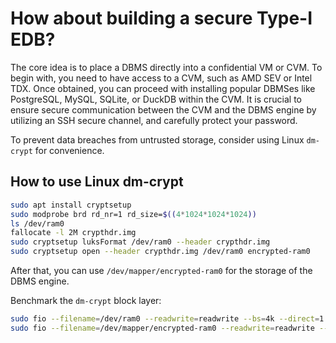 # How about building a secure Type-I EDB?

The core idea is to place a DBMS directly into a confidential VM or CVM. To begin with, you need to have access to a CVM, such as AMD SEV or Intel TDX. Once obtained, you can proceed with installing popular DBMSes like PostgreSQL, MySQL, SQLite, or DuckDB within the CVM. It is crucial to ensure secure communication between the CVM and the DBMS engine by utilizing an SSH secure channel, and carefully protect your password.

To prevent data breaches from untrusted storage, consider using Linux `dm-crypt` for convenience.

## How to use Linux dm-crypt

```bash
sudo apt install cryptsetup
sudo modprobe brd rd_nr=1 rd_size=$((4*1024*1024*1024))
ls /dev/ram0
fallocate -l 2M crypthdr.img
sudo cryptsetup luksFormat /dev/ram0 --header crypthdr.img
sudo cryptsetup open --header crypthdr.img /dev/ram0 encrypted-ram0
```

After that, you can use `/dev/mapper/encrypted-ram0` for the storage of the DBMS engine.

Benchmark the `dm-crypt` block layer:
```bash
sudo fio --filename=/dev/ram0 --readwrite=readwrite --bs=4k --direct=1 --loops=10 --name=plain
sudo fio --filename=/dev/mapper/encrypted-ram0 --readwrite=readwrite --bs=4k --direct=1 --loops=1 --name=crypt
```